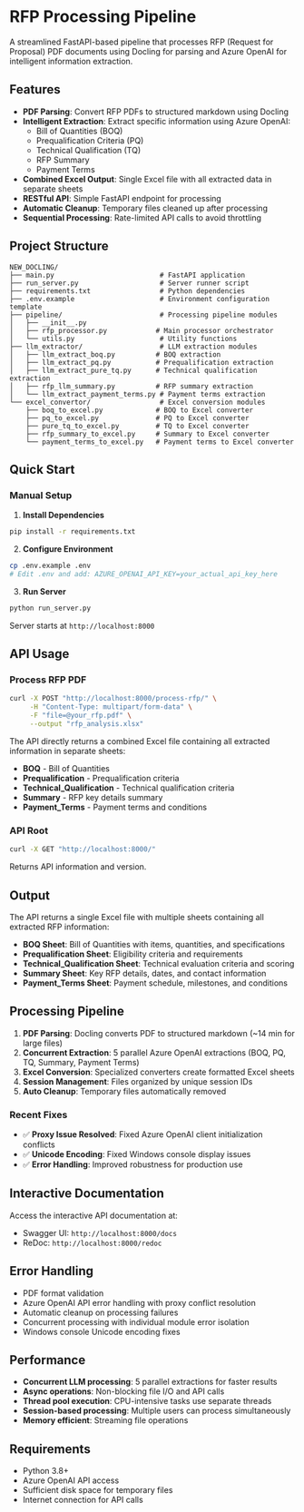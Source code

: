 # RFP Processing Pipeline

A streamlined FastAPI-based pipeline that processes RFP (Request for Proposal) PDF documents using Docling for parsing and Azure OpenAI for intelligent information extraction.

## Features

- **PDF Parsing**: Convert RFP PDFs to structured markdown using Docling
- **Intelligent Extraction**: Extract specific information using Azure OpenAI:
  - Bill of Quantities (BOQ)
  - Prequalification Criteria (PQ)
  - Technical Qualification (TQ)
  - RFP Summary
  - Payment Terms
- **Combined Excel Output**: Single Excel file with all extracted data in separate sheets
- **RESTful API**: Simple FastAPI endpoint for processing
- **Automatic Cleanup**: Temporary files cleaned up after processing
- **Sequential Processing**: Rate-limited API calls to avoid throttling

## Project Structure

```
NEW_DOCLING/
├── main.py                          # FastAPI application
├── run_server.py                    # Server runner script
├── requirements.txt                 # Python dependencies
├── .env.example                     # Environment configuration template
├── pipeline/                        # Processing pipeline modules
│   ├── __init__.py
│   ├── rfp_processor.py            # Main processor orchestrator
│   └── utils.py                     # Utility functions
├── llm_extractor/                   # LLM extraction modules
│   ├── llm_extract_boq.py          # BOQ extraction
│   ├── llm_extract_pq.py           # Prequalification extraction
│   ├── llm_extract_pure_tq.py      # Technical qualification extraction
│   ├── rfp_llm_summary.py          # RFP summary extraction
│   └── llm_extract_payment_terms.py # Payment terms extraction
└── excel_convertor/                 # Excel conversion modules
    ├── boq_to_excel.py             # BOQ to Excel converter
    ├── pq_to_excel.py              # PQ to Excel converter
    ├── pure_tq_to_excel.py         # TQ to Excel converter
    ├── rfp_summary_to_excel.py     # Summary to Excel converter
    └── payment_terms_to_excel.py   # Payment terms to Excel converter
```

## Quick Start

### Manual Setup

1. **Install Dependencies**
```bash
pip install -r requirements.txt
```

2. **Configure Environment**
```bash
cp .env.example .env
# Edit .env and add: AZURE_OPENAI_API_KEY=your_actual_api_key_here
```

3. **Run Server**
```bash
python run_server.py
```

Server starts at `http://localhost:8000`

## API Usage

### Process RFP PDF

```bash
curl -X POST "http://localhost:8000/process-rfp/" \
     -H "Content-Type: multipart/form-data" \
     -F "file=@your_rfp.pdf" \
     --output "rfp_analysis.xlsx"
```

The API directly returns a combined Excel file containing all extracted information in separate sheets:
- **BOQ** - Bill of Quantities
- **Prequalification** - Prequalification criteria
- **Technical_Qualification** - Technical qualification criteria
- **Summary** - RFP key details summary
- **Payment_Terms** - Payment terms and conditions

### API Root

```bash
curl -X GET "http://localhost:8000/"
```

Returns API information and version.

## Output

The API returns a single Excel file with multiple sheets containing all extracted RFP information:

- **BOQ Sheet**: Bill of Quantities with items, quantities, and specifications
- **Prequalification Sheet**: Eligibility criteria and requirements
- **Technical_Qualification Sheet**: Technical evaluation criteria and scoring
- **Summary Sheet**: Key RFP details, dates, and contact information
- **Payment_Terms Sheet**: Payment schedule, milestones, and conditions

## Processing Pipeline

1. **PDF Parsing**: Docling converts PDF to structured markdown (~14 min for large files)
2. **Concurrent Extraction**: 5 parallel Azure OpenAI extractions (BOQ, PQ, TQ, Summary, Payment Terms)
3. **Excel Conversion**: Specialized converters create formatted Excel sheets
4. **Session Management**: Files organized by unique session IDs
5. **Auto Cleanup**: Temporary files automatically removed

### Recent Fixes
- ✅ **Proxy Issue Resolved**: Fixed Azure OpenAI client initialization conflicts
- ✅ **Unicode Encoding**: Fixed Windows console display issues
- ✅ **Error Handling**: Improved robustness for production use

## Interactive Documentation

Access the interactive API documentation at:
- Swagger UI: `http://localhost:8000/docs`
- ReDoc: `http://localhost:8000/redoc`

## Error Handling

- PDF format validation
- Azure OpenAI API error handling with proxy conflict resolution
- Automatic cleanup on processing failures
- Concurrent processing with individual module error isolation
- Windows console Unicode encoding fixes

## Performance

- **Concurrent LLM processing**: 5 parallel extractions for faster results
- **Async operations**: Non-blocking file I/O and API calls
- **Thread pool execution**: CPU-intensive tasks use separate threads
- **Session-based processing**: Multiple users can process simultaneously
- **Memory efficient**: Streaming file operations

## Requirements

- Python 3.8+
- Azure OpenAI API access
- Sufficient disk space for temporary files
- Internet connection for API calls